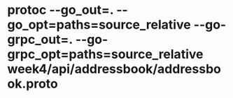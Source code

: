 # protoc --go_out=. --go_opt=paths=source_relative --go-grpc_out=. --go-grpc_opt=paths=source_relative week4/api/addressbook/addressbook.proto
